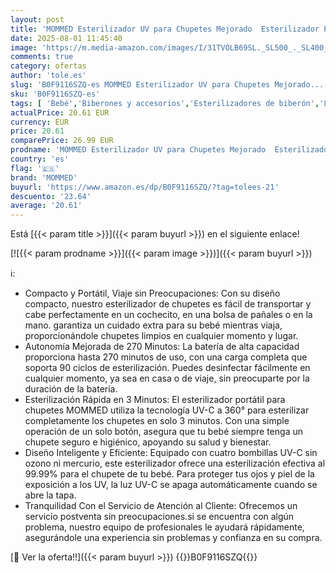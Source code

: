 ```yaml
---
layout: post
title: 'MOMMED Esterilizador UV para Chupetes Mejorado  Esterilizador Portátil para Chupetes  Esterilización al 99 99 % en 3 Minutos  270 Minutos de Autonomía  Desinfectante para Chupetes de Bebé para Llevar'
date: 2025-08-01 11:45:40
image: 'https://m.media-amazon.com/images/I/31TVOLB69SL._SL500_._SL400_.jpg'
comments: true
category: ofertas
author: 'tole.es'
slug: 'B0F9116SZQ-es MOMMED Esterilizador UV para Chupetes Mejorado...'
sku: 'B0F9116SZQ-es'
tags: [ 'Bebé','Biberones y accesorios','Esterilizadores de biberón','Lactancia y alimentación','bebé','chupetes','mommed','🇪🇸', ]
actualPrice: 20.61 EUR
currency: EUR
price: 20.61
comparePrice: 26.99 EUR
prodname: 'MOMMED Esterilizador UV para Chupetes Mejorado  Esterilizador Portátil para Chupetes  Esterilización al 99 99 % en 3 Minutos  270 Minutos de Autonomía  Desinfectante para Chupetes de Bebé para Llevar'
country: 'es'
flag: '🇪🇸'
brand: 'MOMMED'
buyurl: 'https://www.amazon.es/dp/B0F9116SZQ/?tag=tolees-21'
descuento: '23.64'
average: '20.61'
---
```


Está [{{< param title >}}]({{< param buyurl >}}) en el siguiente enlace!

[![{{< param prodname >}}]({{< param image >}})]({{< param buyurl >}})

ℹ️:

- Compacto y Portátil, Viaje sin Preocupaciones: Con su diseño compacto, nuestro esterilizador de chupetes es fácil de transportar y cabe perfectamente en un cochecito, en una bolsa de pañales o en la mano. garantiza un cuidado extra para su bebé mientras viaja, proporcionándole chupetes limpios en cualquier momento y lugar.
- Autonomía Mejorada de 270 Minutos: La batería de alta capacidad proporciona hasta 270 minutos de uso, con una carga completa que soporta 90 ciclos de esterilización. Puedes desinfectar fácilmente en cualquier momento, ya sea en casa o de viaje, sin preocuparte por la duración de la batería.
- Esterilización Rápida en 3 Minutos: El esterilizador portátil para chupetes MOMMED utiliza la tecnología UV-C a 360° para esterilizar completamente los chupetes en solo 3 minutos. Con una simple operación de un solo botón, asegura que tu bebé siempre tenga un chupete seguro e higiénico, apoyando su salud y bienestar.
- Diseño Inteligente y Eficiente: Equipado con cuatro bombillas UV-C sin ozono ni mercurio, este esterilizador ofrece una esterilización efectiva al 99.99% para el chupete de tu bebé. Para proteger tus ojos y piel de la exposición a los UV, la luz UV-C se apaga automáticamente cuando se abre la tapa.
- Tranquilidad Con el Servicio de Atención al Cliente: Ofrecemos un servicio postventa sin preocupaciones.si se encuentra con algún problema, nuestro equipo de profesionales le ayudará rápidamente, asegurándole una experiencia sin problemas y confianza en su compra.

[🛒 Ver la oferta!!]({{< param buyurl >}})
{{<world>}}B0F9116SZQ{{</world>}}
